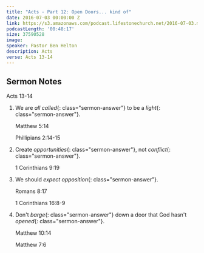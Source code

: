 ```yaml
---
title: "Acts - Part 12: Open Doors... kind of"
date: 2016-07-03 00:00:00 Z
link: https://s3.amazonaws.com/podcast.lifestonechurch.net/2016-07-03.mp3
podcastLength: '00:48:17'
size: 37590528
image: 
speaker: Pastor Ben Helton
description: Acts
verse: Acts 13-14
---
```


## Sermon Notes

Acts 13-14

1. We are *all called*{: class="sermon-answer"} to be a *light*{: class="sermon-answer"}.

    Matthew 5:14

    Phillipians 2:14-15

2. Create *opportunities*{: class="sermon-answer"}, not *conflict*{: class="sermon-answer"}.

    1 Corinthians 9:19

3. We should *expect opposition*{: class="sermon-answer"}.

    Romans 8:17

    1 Corinthians 16:8-9

4. Don't *barge*{: class="sermon-answer"} down a door that God hasn't *opened*{: class="sermon-answer"}.

    Matthew 10:14

    Matthew 7:6
